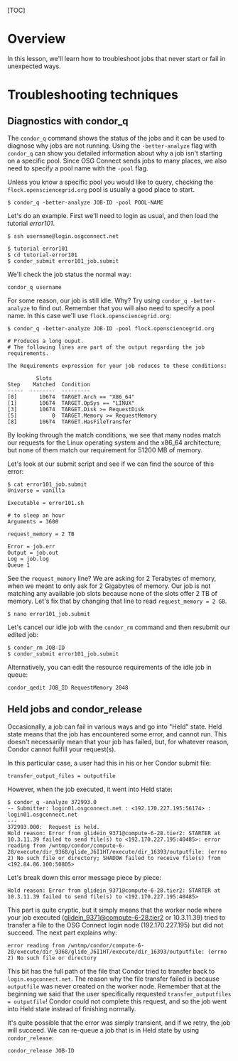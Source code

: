 [title]: - "Troubleshooting Job Errors"
[TOC]

# Overview
In this lesson, we'll learn how to troubleshoot jobs that never start or fail in unexpected ways. 

# Troubleshooting techniques

## Diagnostics with condor_q

The `condor_q` command shows the status of the jobs and it can be used 
to diagnose why jobs are not running. Using the `-better-analyze` flag 
with `condor_q` can show you detailed information about why a job isn't 
starting on a specific pool. Since OSG Connect sends jobs to many places, we also need to 
specify a pool name with the `-pool` flag.                              

Unless you know a specific pool you would like to query, checking the `flock.opensciencegrid.org` pool is usually a good place to start.

	$ condor_q -better-analyze JOB-ID -pool POOL-NAME

Let's do an example. First we'll need to login as usual, and then load the tutorial *error101*.

	$ ssh username@login.osgconnect.net
	
	$ tutorial error101
	$ cd tutorial-error101
	$ condor_submit error101_job.submit 

We'll check the job status the normal way:

	condor_q username

For some reason, our job is still idle. Why? Try using `condor_q
-better-analyze` to find out. Remember that you will also need to
specify a pool name. In this case we'll use `flock.opensciencegrid.org`:

	$ condor_q -better-analyze JOB-ID -pool flock.opensciencegrid.org
	 
	# Produces a long ouput. 
	# The following lines are part of the output regarding the job requirements.  
	
	The Requirements expression for your job reduces to these conditions:
	
	         Slots
	Step    Matched  Condition
	-----  --------  ---------
	[0]       10674  TARGET.Arch == "X86_64"
	[1]       10674  TARGET.OpSys == "LINUX"
	[3]       10674  TARGET.Disk >= RequestDisk
	[5]           0  TARGET.Memory >= RequestMemory
	[8]       10674  TARGET.HasFileTransfer

By looking through the match conditions, we see that many nodes match our requests for the Linux operating system and the x86_64 architecture, but none of them match our requirement for 51200 MB of memory. 

Let's look at our submit script and see if we can find the source of this error:

	$ cat error101_job.submit 
	Universe = vanilla
	
	Executable = error101.sh
	
	# to sleep an hour
	Arguments = 3600
	
	request_memory = 2 TB
	
	Error = job.err 
	Output = job.out 
	Log = job.log 
	Queue 1 

See the `request_memory` line? We are asking for 2 Terabytes of memory, when we meant to only 
ask for 2 Gigabytes of memory. Our job is not matching any available job slots because 
none of the slots offer 2 TB of memory. Let's fix that by changing that line to read `request_memory = 2 GB`.

	$ nano error101_job.submit

Let's cancel our idle job with the `condor_rm` command and then resubmit our edited job:

	$ condor_rm JOB-ID
	$ condor_submit error101_job.submit

Alternatively, you can edit the resource requirements of the idle job in queue:

	condor_qedit JOB_ID RequestMemory 2048


## Held jobs and condor_release

Occasionally, a job can fail in various ways and go into "Held"
state. Held state means that the job has encountered some error, and
cannot run. This doesn't necessarily mean that your job has failed, but,
for whatever reason, Condor cannot fulfill your request(s).

In this particular case, a user had this in his or her Condor submit file:

	transfer_output_files = outputfile

However, when the job executed, it went into Held state:

	$ condor_q -analyze 372993.0
	-- Submitter: login01.osgconnect.net : <192.170.227.195:56174> : login01.osgconnect.net
	---
	372993.000:  Request is held.
	Hold reason: Error from glidein_9371@compute-6-28.tier2: STARTER at 10.3.11.39 failed to send file(s) to <192.170.227.195:40485>: error reading from /wntmp/condor/compute-6-28/execute/dir_9368/glide_J6I1HT/execute/dir_16393/outputfile: (errno 2) No such file or directory; SHADOW failed to receive file(s) from <192.84.86.100:50805>

Let's break down this error message piece by piece:

	Hold reason: Error from glidein_9371@compute-6-28.tier2: STARTER at 10.3.11.39 failed to send file(s) to <192.170.227.195:40485>

This part is quite cryptic, but it simply means that the worker node
where your job executed (glidein_9371@compute-6-28.tier2 or 10.3.11.39)
tried to transfer a file to the OSG Connect login node (192.170.227.195)
but did not succeed. The next part explains why:

	error reading from /wntmp/condor/compute-6-28/execute/dir_9368/glide_J6I1HT/execute/dir_16393/outputfile: (errno 2) No such file or directory

This bit has the full path of the file that Condor tried to transfer back to `login.osgconnect.net`. The reason why the file transfer failed is because `outputfile` was never created on the worker node. Remember that at the beginning we said that the user specifically requested `transfer_outputfiles = outputfile`! Condor could not complete this request, and so the job went into Held state instead of finishing normally.

It's quite possible that the error was simply transient, and if we retry, the job will succeed. We can re-queue a job that is in Held state by using `condor_release`: 

	condor_release JOB-ID 
